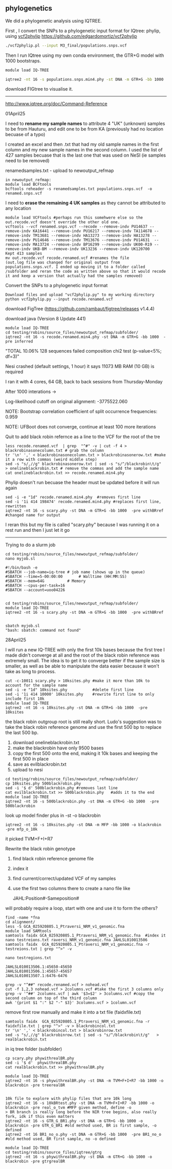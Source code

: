 ## phylogenetics 

We did a phylogenetic analysis using IQTREE.

First , I convert the SNPs to a phylogenetic input format for IQtree: phylip, using [vcf2phylip](https://github.com/edgardomortiz/vcf2phylip)
https://github.com/edgardomortiz/vcf2phylip

```sh
./vcf2phylip.pl --input M3_final/populations.snps.vcf
```
 

Then I run IQtree using my own conda environment, the GTR+G model with 1000 bootstraps.

```sh
module load IQ-TREE

iqtree2 -nt 16 -s populations.snps.min4.phy -st DNA -m GTR+G -bb 1000  -pre inferred
```
download FIGtree to visualise it.

-------------------------------------------------------------------------------------

http://www.iqtree.org/doc/Command-Reference

01April25

I need to **rename my sample names** to attribute 4 "UK" (unknown) samples to be from Hauturu, and edit one to be from KA (previously had no location becuase of a typo)

I created an excel and then .txt that had my old sample names in the first column and my new sample names in the second column. I used the list of 427 samples becuase that is the last one that was used on NeSI (ie samples need to be removed)

renamedsamples.txt - upload to newoutput_refmap
```
in newoutput_refmap:
module load BCFtools
bcftools reheader -s renamedsamples.txt populations.snps.vcf  -o renamed.snps.vcf 
```

I need to **erase the remaining 4 UK samples** as they cannot be attributed to any location
```
module load VCFtools #perhaps run this somehwere else so the out.recode.vcf doesn't override the other old one.
vcftools --vcf renamed.snps.vcf --recode --remove-indv PU14637 --remove-indv KA16441 --remove-indv PU16217 --remove-indv TA114678 --remove-indv TM13681 --remove-indv HA13273 --remove-indv HA13278 --remove-indv PU14646 --remove-indv TM13676 --remove-indv PU14631  --remove-indv MA13724 --remove-indv BP16299 --remove-indv UK00-R19 --remove-indv UKB-BM --remove-indv UK13236 --remove-indv UK120700
Kept 413 samples
mv out.recode.vcf recode.renamed.vcf #renames the file
(out.log file was changed for original output from populations.snps.vcf. I ended up moving it to a folder called /subfolder and reran the code as written above so that it would recode it and keep a version that actually had the samples removed)
```

Convert the SNPs to a phylogenetic input format
```
Download files and upload "vcf2phylip.py" to my working directory
python vcf2phylip.py --input recode.renamed.vcf
```
download FigTree (https://github.com/rambaut/figtree/releases v1.4.4)

download java (Version 8 Update 441)

```
module load IQ-TREE
cd testing/robins/source_files/newoutput_refmap/subfolder/
iqtree2 -nt 16 -s recode.renamed.min4.phy -st DNA -m GTR+G -bb 1000  -pre inferred

```
"TOTAL      10.06%  128 sequences failed composition chi2 test (p-value<5%; df=3)"

Nesi crashed (default settings, 1 hour) it says 11073 MB RAM (10 GB) is required

I ran it with 4 cores, 64 GB, back to back sessions from Thursday-Monday

After 1000 interations ->

Log-likelihood cutoff on original alignment: -3775522.060

NOTE: Bootstrap correlation coefficient of split occurrence frequencies: 0.959

NOTE: UFBoot does not converge, continue at least 100 more iterations

Quit to add black robin refernce as a line to the VCF for the root of the tre
```
less recode.renamed.vcf  | grep  "^#" -v | cut -f 4 > blackrobinasonecolumn.txt # grab the column
tr '\n' ',' < blackrobinasonecolumn.txt > blackrobinasonerow.txt #make it a row with commas (weird middle step)
sed -s "s/,//g" blackrobinasonerow.txt | sed -s "s/^/blackrobin\t/g"   > onelineblackrobin.txt # remove the commas and add the sample name
cat onelineblackrobin.txt >> recode.renamed.min4.phy
```
Phylip doesn't run becuase the header must be updated before it will run again
```
sed -i -e "1d" recode.renamed.min4.phy  #removes first line
sed -i '1i 414 198474' recode.renamed.min4.phy #replaces first line, rewritten
iqtree2 -nt 16 -s scary.phy -st DNA -m GTR+G -bb 1000  -pre withBRref #changed name for output
```
I reran this but my file is called "scary.phy" because I was running it on a rest run and then I just let it go

-----
Trying to do a slurm job
```
cd testing/robins/source_files/newoutput_refmap/subfolder/
nano myjob.sl

#!/bin/bash -e
#SBATCH --job-name=iq-tree # job name (shows up in the queue)
#SBATCH --time=5-00:00:00       # Walltime (HH:MM:SS)
#SBATCH --mem=64G          # Memory 
#SBATCH --cpus-per-task=16
#SBATCH --account=uoo04226


cd testing/robins/source_files/newoutput_refmap/subfolder/
module load IQ-TREE
iqtree2 -nt 16 -s scary.phy -st DNA -m GTR+G -bb 1000  -pre withBRref


sbatch myjob.sl
"bash: sbatch: command not found"

```

28April25

I will run a new IQ-TREE with only the first 10k bases because the first tree I made didn't converge at all and the root of the black robin reference was extremely small. The idea is to get it to converge better if the sample size is smaller, as well as be able to manipulate the data easier because it won't take as long to process.
```
cut -c-10011 scary.phy > 10ksites.phy #make it more than 10k to account for the sample name
sed -i -e "1d" 10ksites.phy           #delete first line
sed -i '1i 414 10000' 10ksites.phy    #rewrite first line to only include first 10k
module load IQ-TREE
iqtree2 -nt 16 -s 10ksites.phy -st DNA -m GTR+G -bb 1000  -pre 10ksites
```
the black robin outgroup root is still really short. Ludo's suggestion was to take the black robin reference genome and use the first 500 bp to replace the last 500 bp. 
1) download onelineblackrobin.txt
2) make the blackrobin have only 9500 bases
3) copy the first 500 onto the end, making it 10k bases and keeping the first 500 in place
4) save as evilblackrobin.txt
5) upload to nesi
```
cd testing/robins/source_files/newoutput_refmap/subfolder/
cp 10ksites.phy 500blackrobin.phy
sed -i '$ d' 500blackrobin.phy #removes last line
cat evilblackrobin.txt >> 500blackrobin.phy   #adds it to the end
module load IQ-TREE
iqtree2 -nt 16 -s 500blackrobin.phy -st DNA -m GTR+G -bb 1000  -pre 500blackrobin
```
 look up model finder plus in -st
 -o blackrobin
```
iqtree2 -nt 16 -s 10ksites.phy -st DNA -m MFP -bb 1000 -o blackrobin  -pre mfp_o_10k
```
it picked TVM+F+I+R7

Rewrite the black robin genotype
1) find black robin reference genome file
2) index it
3) find current/correct/updated VCF of my samples
4) use the first two columns there to create a nano file like
   
    JAHL:Position#-Sameposition#
   
will probably require a loop, start with one and use it to form the others?

```
find -name *fna
cd alignment/
less -S GCA_025920805.1_Ptraversi_NRM_v1_genomic.fna
module load SAMtools
samtools faidx GCA_025920805.1_Ptraversi_NRM_v1_genomic.fna  #index it
nano testreions.txt raversi_NRM_v1_genomic.fna JAHLSL010013506
samtools faidx  GCA_025920805.1_Ptraversi_NRM_v1_genomic.fna -r testreions.txt | grep "^>" -v
```
```
nano testregions.txt

JAHLSL010013506.1:45650-45650
JAHLSL010013506.1:45657-45657
JAHLSL010013507.1:6476-6476
```
```
grep -v "^##" recode.renamed.vcf > nohead.vcf
cut -f 1,2,3 nohead.vcf > 2columns.vcf #take the first 3 columns only
grep -v '^##' 2columns.vcf | awk '$3=$2' > 3columns.vcf #copy the second column on top of the third column
awk '{print $1 ":" $2 "-" $3}' 3columns.vcf > 1column.vcf
```
remove first row manually and make it into a txt file (faidxfile.txt)
```
samtools faidx  GCA_025920805.1_Ptraversi_NRM_v1_genomic.fna -r faidxfile.txt | grep "^>" -v > blackrobincol.txt
tr '\n' ',' < blackrobincol.txt > blackrobinrow.txt
sed -s "s/,//g" blackrobinrow.txt | sed -s "s/^/blackrobin\t/g"   > realblackrobin.txt
```
in iq tree folder (subfolder)
```
cp scary.phy phywithrealBR.phy
sed -i '$ d'  phywithrealBR.phy
cat realblackrobin.txt >> phywithrealBR.phy
```
```
module load IQ-TREE
iqtree2 -nt 16 -s phywithrealBR.phy -st DNA -m TVM+F+I+R7 -bb 1000 -o blackrobin -pre treerealBR


10k file to explore with phylip files that are 10k long
iqtree2 -nt 16 -s 10kBRtest.phy -st DNA -m TVM+F+I+R7 -bb 1000 -o blackrobin -pre real_o_tvm #MFP given method, define -o
> BR branch is really long before the NIR tree begins, also really fork, idk if this even matters
iqtree2 -nt 16 -s GTR_G_BR1.phy -st DNA -m GTR+G -bb 1000 -o blackrobin -pre GTR_G_BR1 #old method used, BR is first sample, -o defined
iqtree2 -nt 16 BR1_no_o.phy -st DNA -m GTR+G -bb 1000  -pre BR1_no_o #old method used, BR first sample, no -o defined
```
```
module load IQ-TREE
cd testing/robins/source_files/iqtree/gtrg
iqtree2 -nt 16 -s phywithrealBR.phy -st DNA -m GTR+G -bb 1000 -o blackrobin -pre gtrgrealBR
